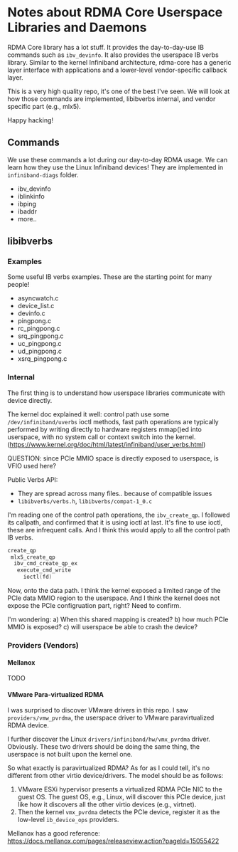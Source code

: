 # Notes about RDMA Core Userspace Libraries and Daemons

RDMA Core library has a lot stuff.
It provides the day-to-day-use IB commands such as `ibv_devinfo`.
It also provides the userspace IB verbs library.
Similar to the kernel Infiniband architecture,
rdma-core has a generic layer interface with applications
and a lower-level vendor-specific callback layer.

This is a very high quality repo, it's one of the best I've seen.
We will look at how those commands are implemented,
libibverbs internal, and vendor specific part (e.g., mlx5).

Happy hacking!

## Commands

We use these commands a lot during our day-to-day RDMA usage.
We can learn how they use the Linux Infiniband devices!
They are implemented in `infiniband-diags` folder.

- ibv_devinfo
- iblinkinfo
- ibping
- ibaddr
- more..

## libibverbs

### Examples

Some useful IB verbs examples.
These are the starting point for many people!

- asyncwatch.c
- device_list.c
- devinfo.c
- pingpong.c
- rc_pingpong.c
- srq_pingpong.c
- uc_pingpong.c
- ud_pingpong.c
- xsrq_pingpong.c

### Internal

The first thing is to understand how userspace libraries
communicate with device directly.

The kernel doc explained it well:
control path use some `/dev/infiniband/uverbs` ioctl methods,
fast path operations are typically performed by writing
directly to hardware registers mmap()ed into userspace,
with no system call or context switch into the kernel.
(https://www.kernel.org/doc/html/latest/infiniband/user_verbs.html)

QUESTION: since PCIe MMIO space is directly exposed to userspace, is VFIO used here?

Public Verbs API:

- They are spread across many files.. because of compatible issues
- `libibverbs/verbs.h`, `libibverbs/compat-1_0.c`

I'm reading one of the control path operations, the `ibv_create_qp`.
I followed its callpath, and confirmed that it is using ioctl at last.
It's fine to use ioctl, these are infrequent calls.
And I think this would apply to all the control path IB verbs.
```c
create_qp
 mlx5_create_qp
  ibv_cmd_create_qp_ex
   execute_cmd_write
     ioctl(fd)
```

Now, onto the data path.
I think the kernel exposed a limited range of the PCIe data MMIO region to the userspace.
And I think the kernel does not expose the PCIe configruation part, right? Need to confirm.

I'm wondering: a) When this shared mapping is created? b) how much PCIe MMIO is exposed?
c) will userspace be able to crash the device?


### Providers (Vendors)

#### Mellanox
TODO

#### VMware Para-virtualized RDMA

I was surprised to discover VMware drivers in this repo.
I saw `providers/vmw_pvrdma`, the userspace driver to VMware paravirtualized RDMA device.

I further discover the Linux `drivers/infiniband/hw/vmx_pvrdma` driver.
Obviously. These two drivers should be doing the same thing, the
userspace is not built upon the kernel one.

So what exactly is paravirtualized RDMA?
As for as I could tell, it's no different from other virtio device/drivers.
The model should be as follows:
1) VMware ESXi hypervisor presents a virtualized RDMA PCIe NIC
to the guest OS. The guest OS, e.g., Linux, will discover
this PCIe device, just like how it discovers all the other
virtio devices (e.g., virtnet).
2) Then the kernel `vmx_pvrdma` detects the PCIe device,
register it as the low-level `ib_device_ops` providers.

Mellanox has a good reference: https://docs.mellanox.com/pages/releaseview.action?pageId=15055422
